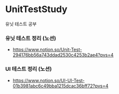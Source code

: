 # UnitTestStudy
유닛 테스트 공부

### 유닛 테스트 정리 (노션)
- https://www.notion.so/Unit-Test-294176bb56a743ddad2530c4253b2ae4?pvs=4

### UI 테스트 정리 (노션)
- https://www.notion.so/UI-UI-Test-01b3981abc6c49bba1215dcac36bff72?pvs=4